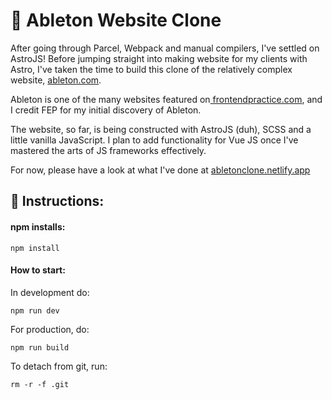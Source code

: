 # 🚀 Ableton Website Clone

After going through Parcel, Webpack and manual compilers, I've settled on AstroJS! Before jumping straight into making website for my clients with Astro, I've taken the time to build this clone of the relatively complex website, [ableton.com](https://www.ableton.com).

Ableton is one of the many websites featured on[ frontendpractice.com](https://frontendpractice.com), and I credit FEP for my initial discovery of Ableton.

The website, so far, is being constructed with AstroJS (duh), SCSS and a little vanilla JavaScript. I plan to add functionality for Vue JS once I've mastered the arts of JS frameworks effectively.

For now, please have a look at what I've done at [abletonclone.netlify.app](https://abletonclone.netlify.app)

## 📑 Instructions:

#### **npm installs:**

```
npm install
```

#### How to start:

In development do:

```
npm run dev
```

For production, do:

```
npm run build
```

To detach from git, run:

```
rm -r -f .git
```
